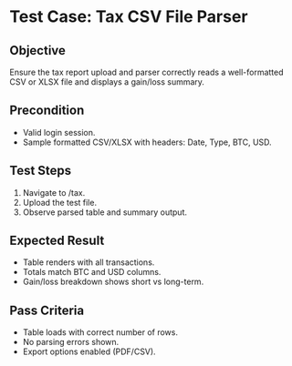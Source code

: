 # Test Case: Tax CSV File Parser

## Objective
Ensure the tax report upload and parser correctly reads a well-formatted CSV or XLSX file and displays a gain/loss summary.

## Precondition
- Valid login session.
- Sample formatted CSV/XLSX with headers: Date, Type, BTC, USD.

## Test Steps
1. Navigate to /tax.
2. Upload the test file.
3. Observe parsed table and summary output.

## Expected Result
- Table renders with all transactions.
- Totals match BTC and USD columns.
- Gain/loss breakdown shows short vs long-term.

## Pass Criteria
- Table loads with correct number of rows.
- No parsing errors shown.
- Export options enabled (PDF/CSV).
